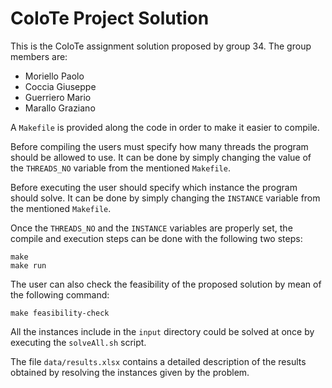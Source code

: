 # CoIoTe Project Solution

This is the CoIoTe assignment solution proposed by group 34. The group members are:
 * Moriello Paolo
 * Coccia Giuseppe
 * Guerriero Mario
 * Marallo Graziano

A `Makefile` is provided along the code in order to make it easier to compile.

Before compiling the users must specify how many threads the program should be allowed to use. It can be done by simply changing the value of the `THREADS_NO` variable from the mentioned `Makefile`.

Before executing the user should specify which instance the program should solve. It can be done by simply changing the `INSTANCE` variable from the mentioned `Makefile`.

Once the `THREADS_NO` and the `INSTANCE` variables are properly set, the compile and execution steps can be done with the following two steps:
```
make
make run
```

The user can also check the feasibility of the proposed solution by mean of the following command:
```
make feasibility-check
```

All the instances include in the `input` directory could be solved at once by executing the `solveAll.sh` script.

The file `data/results.xlsx` contains a detailed description of the results obtained by resolving the instances given by the problem.
